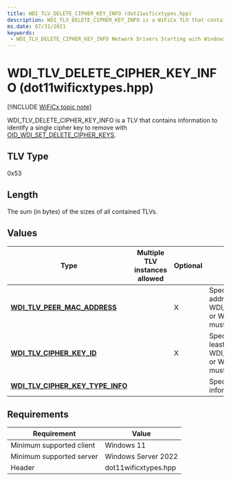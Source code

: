 ```yaml
---
title: WDI_TLV_DELETE_CIPHER_KEY_INFO (dot11wificxtypes.hpp)
description: WDI_TLV_DELETE_CIPHER_KEY_INFO is a WiFiCx TLV that contains information to identify a single cipher key to remove with OID_WDI_SET_DELETE_CIPHER_KEYS.
ms.date: 07/31/2021
keywords:
 - WDI_TLV_DELETE_CIPHER_KEY_INFO Network Drivers Starting with Windows Vista
---
```


# WDI\_TLV\_DELETE\_CIPHER\_KEY\_INFO (dot11wificxtypes.hpp)

[!INCLUDE [WiFiCx topic note](../includes/wificx-version-warning.md)]


WDI\_TLV\_DELETE\_CIPHER\_KEY\_INFO is a TLV that contains information to identify a single cipher key to remove with [OID\_WDI\_SET\_DELETE\_CIPHER\_KEYS](./oid-wdi-set-delete-cipher-keys.md).

## TLV Type


0x53

## Length


The sum (in bytes) of the sizes of all contained TLVs.

## Values


| Type                                                                      | Multiple TLV instances allowed | Optional | Description                                                                                                                |
|---------------------------------------------------------------------------|--------------------------------|----------|----------------------------------------------------------------------------------------------------------------------------|
| [**WDI\_TLV\_PEER\_MAC\_ADDRESS**](wdi-tlv-peer-mac-address.md)          |                                | X        | Specifies the peer MAC address. At least one of WDI\_TLV\_PEER\_MAC\_ADDRESS or WDI\_TLV\_CIPHER\_KEY\_ID must be present. |
| [**WDI\_TLV\_CIPHER\_KEY\_ID**](wdi-tlv-cipher-key-id.md)                |                                | X        | Specifies the cipher key ID. At least one of WDI\_TLV\_PEER\_MAC\_ADDRESS or WDI\_TLV\_CIPHER\_KEY\_ID must be present.    |
| [**WDI\_TLV\_CIPHER\_KEY\_TYPE\_INFO**](wdi-tlv-cipher-key-type-info.md) |                                |          | Specifies the cipher key type information.                                                                                 |

 

## Requirements

|Requirement|Value|
|--- |--- |
|Minimum supported client|Windows 11|
|Minimum supported server|Windows Server 2022|
|Header|dot11wificxtypes.hpp|

 

